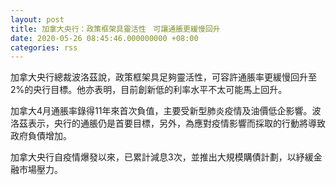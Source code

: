 ```yaml
---
layout: post
title: 加拿大央行：政策框架具靈活性　可讓通脹更緩慢回升
date: 2020-05-26 08:45:46.000000000 +08:00
categories: rss
---
```


加拿大央行總裁波洛茲說，政策框架具足夠靈活性，可容許通脹率更緩慢回升至2%的央行目標。他亦表明，目前創新低的利率水平不太可能馬上回升。

加拿大4月通脹率錄得11年來首次負值，主要受新型肺炎疫情及油價低企影響。波洛茲表示，央行的通脹仍是首要目標，另外，為應對疫情影響而採取的行動將導致政府負債增加。

加拿大央行自疫情爆發以來，已累計減息3次，並推出大規模購債計劃，以紓緩金融市場壓力。
